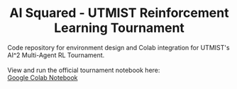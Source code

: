 <h1 align= "center">AI Squared - UTMIST Reinforcement Learning Tournament</h1>

Code repository for environment design and Colab integration for UTMIST's AI^2 Multi-Agent RL Tournament.
<br>
<br>
View and run the official tournament notebook here:
<br>
[Google Colab Notebook](https://colab.research.google.com/drive/1V184vtHSagN13L0SbWGmnY-jCDvIefmm?usp=sharing)
